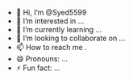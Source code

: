 - 👋 Hi, I’m @Syed5599
- 👀 I’m interested in ...
- 🌱 I’m currently learning ...
- 💞️ I’m looking to collaborate on ...
- 📫 How to reach me .
- 😄 Pronouns: ...
- ⚡ Fun fact: ...

<!---
Syed5599/Syed5599 is a ✨ special ✨ repository because its `README.md` (this file) appears on your GitHub profile.
You can click the Preview link to take a look at your changes.
--->
